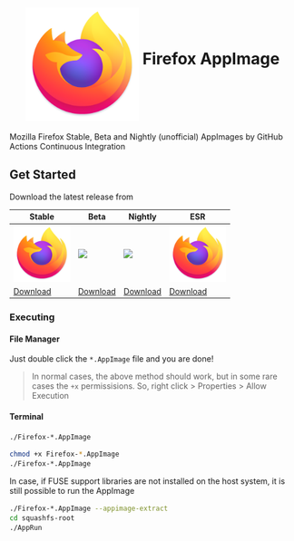 <h1 align="center">
	<img src="firefox.png" alt="Firefox" height=200 width=200 align="middle">
	Firefox AppImage
</h1>

Mozilla Firefox Stable, Beta and Nightly (unofficial) AppImages by GitHub Actions Continuous Integration

## Get Started

Download the latest release from

| Stable | Beta | Nightly | ESR |
| ------- | --------- | --------| ------ | 
| <img src="firefox.png" height=100> | <img src="https://mozilla.org/media/protocol/img/logos/firefox/browser/beta/logo-lg.160afbe8e73f.png" height=100>  | <img src="https://upload.wikimedia.org/wikipedia/commons/b/b4/Firefox_Nightly_logo%2C_2019.svg" height=100> | <img src="firefox.png" height=100> |
| [Download](https://github.com/srevinsaju/firefox-appimage/releases/tag/stable) | [Download](https://github.com/srevinsaju/firefox-appimage/releases/tag/beta) | [Download](https://github.com/srevinsaju/firefox-appimage/releases/tag/nightly) | [Download](https://github.com/srevinsaju/firefox-appimage/releases/tag/esr)


### Executing
#### File Manager
Just double click the `*.AppImage` file and you are done!

> In normal cases, the above method should work, but in some rare cases
the `+x` permissisions. So, right click > Properties > Allow Execution

#### Terminal 
```bash
./Firefox-*.AppImage
```
```bash
chmod +x Firefox-*.AppImage
./Firefox-*.AppImage
```

In case, if FUSE support libraries are not installed on the host system, it is 
still possible to run the AppImage

```bash
./Firefox-*.AppImage --appimage-extract
cd squashfs-root
./AppRun
```


